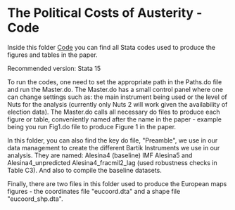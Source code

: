 # The Political Costs of Austerity - Code

Inside this folder [Code](https://github.com/RicardoGabriel/The-Political-Costs-of-Austerity/tree/main/Code) you can find all Stata codes used to produce the figures and tables in the paper.

Recommended version: Stata 15

To run the codes, one need to set the appropriate path in the Paths.do file and run the Master.do. The Master.do has a small control panel where one can change settings such as: the main instrument being used or the level of Nuts for the analysis (currently only Nuts 2 will work given the availability of election data). The Master.do calls all necessary do files to produce each figure or table, conveniently named after the name in the paper - example being you run Fig1.do file to produce Figure 1 in the paper.

In this folder, you can also find the key do file, "Preamble", we use in our data management to create the different Bartik Instruments we use in our analysis. They are named: Alesina4 (baseline) IMF Alesina5 and Alesina4_unpredicted Alesina4_fracmil2_lag (used robustness checks in Table C3). And also to compile the baseline datasets.

Finally, there are two files in this folder used to produce the European maps figures - the coordinates file "eucoord.dta" and a shape file "eucoord_shp.dta".